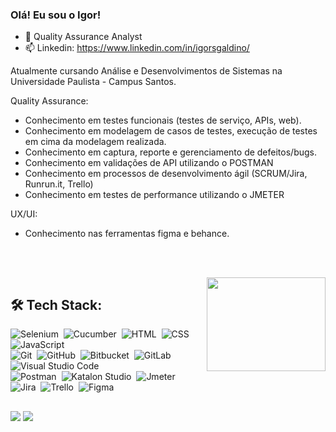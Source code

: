### Olá! Eu sou o Igor!

- 🎈 Quality Assurance Analyst
- 📫 Linkedin: https://www.linkedin.com/in/igorsgaldino/


<p>Atualmente cursando Análise e Desenvolvimentos de Sistemas na Universidade Paulista - Campus Santos. 

Quality Assurance: 
- Conhecimento em testes funcionais (testes de serviço, APIs, web). 
- Conhecimento em modelagem de casos de testes, execução de testes em cima da modelagem realizada.
- Conhecimento em captura, reporte e gerenciamento de defeitos/bugs. 
- Conhecimento em validações de API utilizando o POSTMAN
- Conhecimento em processos de desenvolvimento ágil (SCRUM/Jira, Runrun.it, Trello) 
- Conhecimento em testes de performance utilizando o JMETER

UX/UI:
- Conhecimento nas ferramentas figma e behance.</p> <br>

  
 <div style="display: inline_block"><br>
<!--   
  <img align="center" alt="Igor-Cucumber" height="30" width="30" src="https://avatars.githubusercontent.com/u/320565?s=200&v=4">
  <img align="center" alt="Igor-HTML" height="30" width="40" src="https://raw.githubusercontent.com/devicons/devicon/master/icons/html5/html5-original.svg">
  <img align="center" alt="Igor-CSS" height="30" width="40" src="https://raw.githubusercontent.com/devicons/devicon/master/icons/css3/css3-original.svg">
   -->
  <img align="right" alt="  " height="150" width="190" src="https://media.tenor.com/bN2IkZ5vzxIAAAAC/byuntear-meme.gif">
</div> 
  
 ## 🛠️ Tech Stack:
![Selenium](https://img.shields.io/badge/-Selenium-555?style=flat&logo=selenium)&nbsp;
![Cucumber](https://img.shields.io/badge/-Cucumber-555?style=flat&logo=cucumber)&nbsp;
![HTML](https://img.shields.io/badge/-HTML-555?style=flat&logo=HTML)&nbsp;
![CSS](https://img.shields.io/badge/-CSS-555?style=flat&logo=CSS)&nbsp;
![JavaScript](https://img.shields.io/badge/-JavaScript-555?style=flat&logo=javascript)\
![Git](https://img.shields.io/badge/-Git-555?style=flat&logo=git)&nbsp;
![GitHub](https://img.shields.io/badge/-GitHub-555?style=flat&logo=github)&nbsp;
![Bitbucket](https://img.shields.io/badge/-Bitbucket-555?style=flat&logo=bitbucket)&nbsp;
![GitLab](https://img.shields.io/badge/-GitLab-555?style=flat&logo=gitlab)&nbsp;
![Visual Studio Code](https://img.shields.io/badge/-Visual%20Studio%20Code-555?style=flat&logo=visual-studio-code&logoColor=007ACC)&nbsp;\
![Postman](https://img.shields.io/badge/-Postman-555?style=flat&logo=postman)&nbsp;
![Katalon Studio](https://img.shields.io/badge/-KatalonStudio-555?style=flat&logo=katalonstudio)&nbsp;
![Jmeter](https://img.shields.io/badge/-Jmeter-555?style=flat&logo=jmeter)&nbsp;
![Jira](https://img.shields.io/badge/-Jira-555?style=flat&logo=jira)&nbsp;
![Trello](https://img.shields.io/badge/-Trello-555?style=flat&logo=trello)&nbsp;
![Figma](https://img.shields.io/badge/-Figma-555?style=flat&logo=adobe-figma)&nbsp;
 
 ##
  
 <div> 
  <a href="https://www.linkedin.com/in/igorsgaldino/" target="_blank"><img src="https://img.shields.io/badge/-LinkedIn-%230077B5?style=for-the-badge&logo=linkedin&logoColor=white" target="_blank"></a> 
 <a href="mailto:igorsgaldino96@gmail.com" target="_blank"><img src="https://img.shields.io/badge/Microsoft_Outlook-0078D4?style=for-the-badge&logo=microsoft-outlook&logoColor=white" target="_blank">
 
  <!-- ![Snake animation](https://github.com/igorsgaldino/IgorGaldino/blob/output/github-contribution-grid-snake.svg) -->
 
</div>
